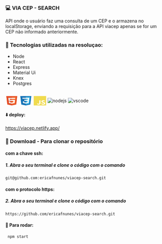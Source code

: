  ### :computer:  VIA CEP - SEARCH 

API onde o usuário faz uma consulta de um CEP e o armazena no localStorage, enviando a requisição para a API viacep 
apenas se for um CEP não informado anteriormente.



### :rocket: Tecnologias utilizadas na resoluçao: 

* Node
* React
* Express
* Material Ui
* Knex
* Postgres

<div style="display: inline_block"><br>
  <img align="center" alt="HTML" height="30" width="40" src="https://raw.githubusercontent.com/devicons/devicon/master/icons/html5/html5-original.svg">
  <img align="center" alt="CSS" height="30" width="40" src="https://raw.githubusercontent.com/devicons/devicon/master/icons/css3/css3-original.svg">
  <img align="center" alt="Js" height="30" width="40" src="https://raw.githubusercontent.com/devicons/devicon/master/icons/javascript/javascript-plain.svg">
  <img  align="center" alt="nodejs" height="30" width="40" src="https://cdn.jsdelivr.net/gh/devicons/devicon/icons/nodejs/nodejs-original-wordmark.svg" />
 <img  align="center" alt="vscode" height="30" width="40" src="https://cdn.jsdelivr.net/gh/devicons/devicon/icons/vscode/vscode-original-wordmark.svg" />
</div>

#### :arrow_down: deploy:
<a src="https://hublyretailer.netlify.app/">https://viacep.netlify.app/</a>




### :floppy_disk: Download - Para clonar o repositório
#### com a chave ssh:
##### 1. Abra o seu terminal e clone o código com o comando
    git@github.com:ericafnunes/viacep-search.git
    
#### com o protocolo https:
##### 2. Abra o seu terminal e clone o código com o comando
    https://github.com/ericafnunes/viacep-search.git    
 


  #### :wrench: Para rodar: 


     npm start 

 
